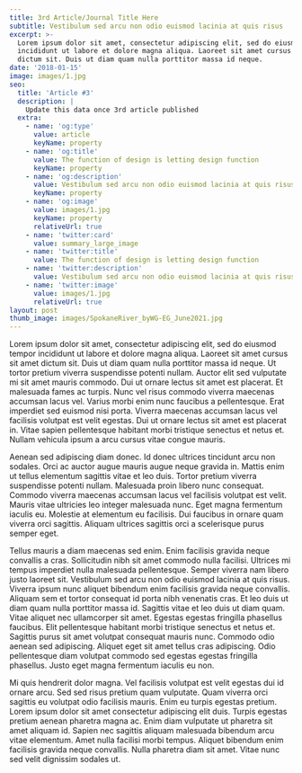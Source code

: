 ```yaml
---
title: 3rd Article/Journal Title Here
subtitle: Vestibulum sed arcu non odio euismod lacinia at quis risus
excerpt: >-
  Lorem ipsum dolor sit amet, consectetur adipiscing elit, sed do eiusmod tempor
  incididunt ut labore et dolore magna aliqua. Laoreet sit amet cursus sit amet
  dictum sit. Duis ut diam quam nulla porttitor massa id neque.
date: '2018-01-15'
image: images/1.jpg
seo:
  title: 'Article #3'
  description: |
    Update this data once 3rd article published
  extra:
    - name: 'og:type'
      value: article
      keyName: property
    - name: 'og:title'
      value: The function of design is letting design function
      keyName: property
    - name: 'og:description'
      value: Vestibulum sed arcu non odio euismod lacinia at quis risus
      keyName: property
    - name: 'og:image'
      value: images/1.jpg
      keyName: property
      relativeUrl: true
    - name: 'twitter:card'
      value: summary_large_image
    - name: 'twitter:title'
      value: The function of design is letting design function
    - name: 'twitter:description'
      value: Vestibulum sed arcu non odio euismod lacinia at quis risus
    - name: 'twitter:image'
      value: images/1.jpg
      relativeUrl: true
layout: post
thumb_image: images/SpokaneRiver_byWG-EG_June2021.jpg
---
```


Lorem ipsum dolor sit amet, consectetur adipiscing elit, sed do eiusmod tempor incididunt ut labore et dolore magna aliqua. Laoreet sit amet cursus sit amet dictum sit. Duis ut diam quam nulla porttitor massa id neque. Ut tortor pretium viverra suspendisse potenti nullam. Auctor elit sed vulputate mi sit amet mauris commodo. Dui ut ornare lectus sit amet est placerat. Et malesuada fames ac turpis. Nunc vel risus commodo viverra maecenas accumsan lacus vel. Varius morbi enim nunc faucibus a pellentesque. Erat imperdiet sed euismod nisi porta. Viverra maecenas accumsan lacus vel facilisis volutpat est velit egestas. Dui ut ornare lectus sit amet est placerat in. Vitae sapien pellentesque habitant morbi tristique senectus et netus et. Nullam vehicula ipsum a arcu cursus vitae congue mauris.

Aenean sed adipiscing diam donec. Id donec ultrices tincidunt arcu non sodales. Orci ac auctor augue mauris augue neque gravida in. Mattis enim ut tellus elementum sagittis vitae et leo duis. Tortor pretium viverra suspendisse potenti nullam. Malesuada proin libero nunc consequat. Commodo viverra maecenas accumsan lacus vel facilisis volutpat est velit. Mauris vitae ultricies leo integer malesuada nunc. Eget magna fermentum iaculis eu. Molestie at elementum eu facilisis. Dui faucibus in ornare quam viverra orci sagittis. Aliquam ultrices sagittis orci a scelerisque purus semper eget.

Tellus mauris a diam maecenas sed enim. Enim facilisis gravida neque convallis a cras. Sollicitudin nibh sit amet commodo nulla facilisi. Ultrices mi tempus imperdiet nulla malesuada pellentesque. Semper viverra nam libero justo laoreet sit. Vestibulum sed arcu non odio euismod lacinia at quis risus. Viverra ipsum nunc aliquet bibendum enim facilisis gravida neque convallis. Aliquam sem et tortor consequat id porta nibh venenatis cras. Et leo duis ut diam quam nulla porttitor massa id. Sagittis vitae et leo duis ut diam quam. Vitae aliquet nec ullamcorper sit amet. Egestas egestas fringilla phasellus faucibus. Elit pellentesque habitant morbi tristique senectus et netus et. Sagittis purus sit amet volutpat consequat mauris nunc. Commodo odio aenean sed adipiscing. Aliquet eget sit amet tellus cras adipiscing. Odio pellentesque diam volutpat commodo sed egestas egestas fringilla phasellus. Justo eget magna fermentum iaculis eu non.

Mi quis hendrerit dolor magna. Vel facilisis volutpat est velit egestas dui id ornare arcu. Sed sed risus pretium quam vulputate. Quam viverra orci sagittis eu volutpat odio facilisis mauris. Enim eu turpis egestas pretium. Lorem ipsum dolor sit amet consectetur adipiscing elit duis. Turpis egestas pretium aenean pharetra magna ac. Enim diam vulputate ut pharetra sit amet aliquam id. Sapien nec sagittis aliquam malesuada bibendum arcu vitae elementum. Amet nulla facilisi morbi tempus. Aliquet bibendum enim facilisis gravida neque convallis. Nulla pharetra diam sit amet. Vitae nunc sed velit dignissim sodales ut.
